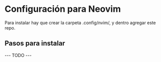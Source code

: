 # Configuración para Neovim

Para instalar hay que crear la carpeta .config/nvim/, y dentro agregar este repo.

## Pasos para instalar

--- TODO ---
